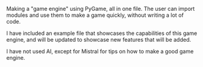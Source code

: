 Making a "game engine" using PyGame, all in one file. The user can import modules and use them to make a game quickly, without writing a lot of code.

I have included an example file that showcases the capabilities of this game engine, and will be updated to showcase new features that will be added.

I have not used AI, except for Mistral for tips on how to make a good game engine.
